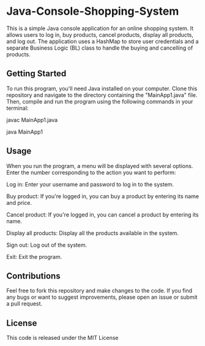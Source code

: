 # Java-Console-Shopping-System
This is a simple Java console application for an online shopping system. It allows users to log in, buy products, cancel products, display all products, and log out. The application uses a HashMap to store user credentials and a separate Business Logic (BL) class to handle the buying and cancelling of products.

## Getting Started
To run this program, you'll need Java installed on your computer. Clone this repository and navigate to the directory containing the "MainApp1.java" file. Then, compile and run the program using the following commands in your terminal:

javac MainApp1.java

java MainApp1

## Usage
When you run the program, a menu will be displayed with several options.
Enter the number corresponding to the action you want to perform:

Log in: Enter your username and password to log in to the system.

Buy product: If you're logged in, you can buy a product by entering its name and price.

Cancel product: If you're logged in, you can cancel a product by entering its name.

Display all products: Display all the products available in the system.

Sign out: Log out of the system.

Exit: Exit the program.

## Contributions
Feel free to fork this repository and make changes to the code. If you find any bugs or want to suggest improvements, please open an issue or submit a pull request.

## License
This code is released under the MIT License
